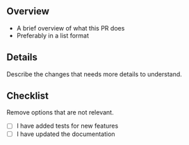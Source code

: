 ## Overview

- A brief overview of what this PR does
- Preferably in a list format

## Details

Describe the changes that needs more details to understand.

## Checklist

Remove options that are not relevant.

- [ ] I have added tests for new features
- [ ] I have updated the documentation
